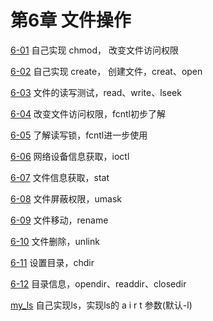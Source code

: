 第6章 文件操作
========

[6-01](01/my_chmod.c)
自己实现 chmod， 改变文件访问权限

[6-02](02/my_create.c)
自己实现 create， 创建文件，creat、open

[6-03](03/my_rwl.c)
文件的读写测试，read、write、lseek

[6-04](04/fcntl_access.c)
改变文件访问权限，fcntl初步了解

[6-05](05/fcntl_lock.c)
了解读写锁，fcntl进一步使用

[6-06](06/ioctl_net.c)
网络设备信息获取，ioctl

[6-07](07/my_stat.c)
文件信息获取，stat

[6-08](08/test_umask.c)
文件屏蔽权限，umask

[6-09](09/my_mv.c)
文件移动，rename

[6-10](10/ulink_temp.c)
文件删除，unlink

[6-11](11/my_cd.c)
设置目录，chdir

[6-12](12/show_files.c)
目录信息，opendir、readdir、closedir

[my_ls](my_ls.c)
自己实现ls，实现ls的 a i r t 参数(默认-l)